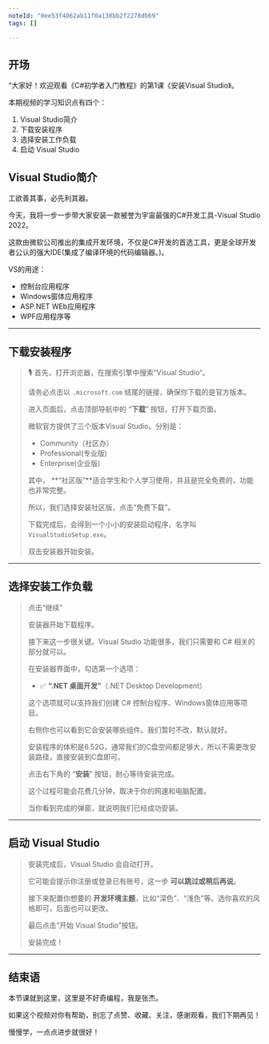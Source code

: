 ```yaml
---
noteId: "0ee53f4062ab11f0a138bb2f2278db69"
tags: []

---
```

## **开场**  
“大家好！欢迎观看《C#初学者入门教程》的第1课《安装Visual Studio》。

本期视频的学习知识点有四个：

1. Visual Studio简介
2. 下载安装程序
3. 选择安装工作负载
4. 启动 Visual Studio



## Visual Studio简介

工欲善其事，必先利其器。

今天，我将一步一步带大家安装一款被誉为宇宙最强的C#开发工具-Visual Studio 2022。

这款由微软公司推出的集成开发环境，不仅是C#开发的首选工具，更是全球开发者公认的强大IDE(集成了编译环境的代码编辑器。)。

VS的用途：

- 控制台应用程序
- Windows窗体应用程序
- ASP.NET WEb应用程序
- WPF应用程序等

---

## 下载安装程序

> 🎙️ 首先，打开浏览器，在搜索引擎中搜索”Visual Studio“。
> 
> 请务必点击以 `.microsoft.com` 结尾的链接，确保你下载的是官方版本。
> 
> 进入页面后，点击顶部导航中的 “**下载**” 按钮，打开下载页面。
> 
> 微软官方提供了三个版本Visual Studio。分别是：
>
> - Community（社区办）
> - Professional(专业版)
> - Enterprise(企业版)
> 
> 其中， **“社区版”**适合学生和个人学习使用，并且是完全免费的，功能也非常完整。
>
> 所以，我们选择安装社区版，点击“免费下载”。
> 
> 下载完成后，会得到一个小小的安装启动程序，名字叫 `VisualStudioSetup.exe`。
> 
> 双击安装器开始安装。

---

## 选择安装工作负载

> 点击“继续”
>
> 安装器开始下载程序。
> 
> 接下来这一步很关键。Visual Studio 功能很多，我们只需要和 C# 相关的部分就可以。
> 
> 在安装器界面中，勾选第一个选项：
> 
> * ✅ **“.NET 桌面开发”**（.NET Desktop Development）
> 
> 这个选项就可以支持我们创建 C# 控制台程序、Windows窗体应用等项目。
> 
> 右侧你也可以看到它会安装哪些组件。我们暂时不改，默认就好。
>
> 安装程序的体积是6.52G，通常我们的C盘空间都足够大，所以不需更改安装路径，直接安装到C盘即可。
> 
> 点击右下角的 “**安装**” 按钮，耐心等待安装完成。
> 
> 这个过程可能会花费几分钟，取决于你的网速和电脑配置。
>
> 当你看到完成的弹窗，就说明我们已经成功安装。

---

## 启动 Visual Studio

> 安装完成后，Visual Studio 会自动打开。
> 
> 它可能会提示你注册或登录已有账号，这一步 **可以跳过或稍后再说**。
> 
> 接下来配置你想要的 **开发环境主题**，比如“深色”、“浅色”等。选你喜欢的风格即可，后面也可以更改。
> 
> 最后点击“开始 Visual Studio”按钮。
> 
> 安装完成！

---

## 结束语

本节课就到这里，这里是不好奇编程，我是张杰。

如果这个视频对你有帮助，别忘了点赞、收藏、关注，感谢观看，我们下期再见！

慢慢学，一点点进步就很好！

